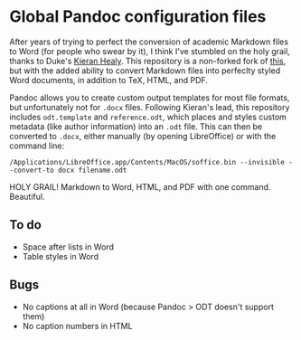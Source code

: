 # Global Pandoc configuration files

After years of trying to perfect the conversion of academic Markdown files to Word (for people who swear by it), I think I've stumbled on the holy grail, thanks to Duke's [Kieran Healy](http://kieranhealy.org/blog/archives/2014/01/23/plain-text/). This repository is a non-forked fork of [this](https://github.com/kjhealy/pandoc-templates), but with the added ability to convert Markdown files into perfeclty styled Word documents, in addition to TeX, HTML, and PDF. 

Pandoc allows you to create custom output templates for most file formats, but unfortunately not for `.docx` files. Following Kieran's lead, this repository includes `odt.template` and `reference.odt`, which places and styles custom metadata (like author information) into an `.odt` file. This can then be converted to `.docx`, either manually (by opening LibreOffice) or with the command line:

	/Applications/LibreOffice.app/Contents/MacOS/soffice.bin --invisible --convert-to docx filename.odt

HOLY GRAIL! Markdown to Word, HTML, and PDF with one command. Beautiful.


## To do

* Space after lists in Word
* Table styles in Word


## Bugs

* No captions at all in Word (because Pandoc > ODT doesn't support them)
* No caption numbers in HTML
